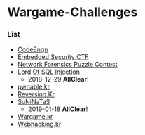 # Wargame-Challenges
### List
* [CodeEngn](./CodeEngn)
* [Embedded Security CTF](./Embedded%20Security%20CTF)
* [Network Forensics Puzzle Contest](./forensicscontest.com)
* [Lord Of SQL Injection](./LOS) 
	- 2018-12-29 **AllClear**!
* [pwnable.kr](./pwnable.kr)
* [Reversing.Kr](./Reversing.Kr)
* [SuNiNaTaS](./SuNiNaTaS)
	- 2019-01-18 **AllClear**!  
* [Wargame.kr](./Wargame.kr)
* [Webhacking.kr](./Webhacking.kr)